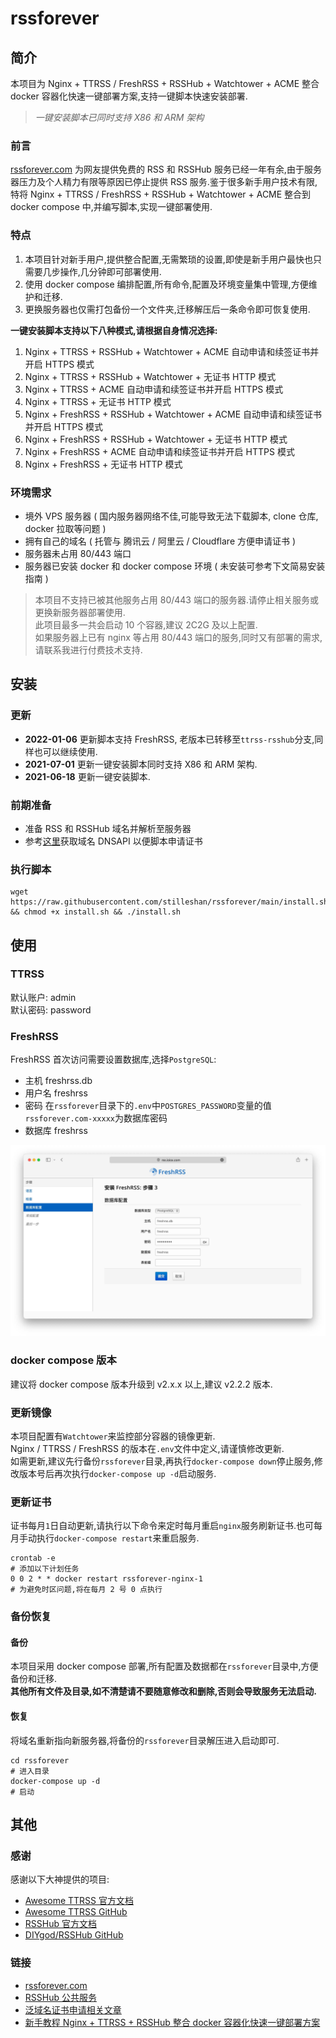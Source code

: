# rssforever
## 简介
本项目为 Nginx + TTRSS / FreshRSS + RSSHub + Watchtower + ACME 整合 docker 容器化快速一键部署方案,支持一键脚本快速安装部署.
> *一键安装脚本已同时支持 X86 和 ARM 架构*

### 前言
[rssforever.com](rssforever.com) 为网友提供免费的 RSS 和 RSSHub 服务已经一年有余,由于服务器压力及个人精力有限等原因已停止提供 RSS 服务.鉴于很多新手用户技术有限,特将 Nginx + TTRSS / FreshRSS + RSSHub + Watchtower + ACME 整合到 docker compose 中,并编写脚本,实现一键部署使用.

### 特点
1. 本项目针对新手用户,提供整合配置,无需繁琐的设置,即使是新手用户最快也只需要几步操作,几分钟即可部署使用.
2. 使用 docker compose 编排配置,所有命令,配置及环境变量集中管理,方便维护和迁移.
3. 更换服务器也仅需打包备份一个文件夹,迁移解压后一条命令即可恢复使用.

**一键安装脚本支持以下八种模式,请根据自身情况选择:**
1. Nginx + TTRSS + RSSHub + Watchtower + ACME 自动申请和续签证书并开启 HTTPS 模式
2. Nginx + TTRSS + RSSHub + Watchtower + 无证书 HTTP 模式
3. Nginx + TTRSS + ACME 自动申请和续签证书并开启 HTTPS 模式
4. Nginx + TTRSS + 无证书 HTTP 模式
5. Nginx + FreshRSS + RSSHub + Watchtower + ACME 自动申请和续签证书并开启 HTTPS 模式
6. Nginx + FreshRSS + RSSHub + Watchtower + 无证书 HTTP 模式
7. Nginx + FreshRSS + ACME 自动申请和续签证书并开启 HTTPS 模式
8. Nginx + FreshRSS + 无证书 HTTP 模式

### 环境需求
- 境外 VPS 服务器 ( 国内服务器网络不佳,可能导致无法下载脚本, clone 仓库, docker 拉取等问题 )
- 拥有自己的域名 ( 托管与 腾讯云 / 阿里云 / Cloudflare 方便申请证书 )
- 服务器未占用 80/443 端口
- 服务器已安装 docker 和 docker compose 环境 ( 未安装可参考下文简易安装指南 )

> 本项目不支持已被其他服务占用 80/443 端口的服务器.请停止相关服务或更换新服务器部署使用.  
> 此项目最多一共会启动 10 个容器,建议 2C2G 及以上配置.  
> 如果服务器上已有 nginx 等占用 80/443 端口的服务,同时又有部署的需求,请联系我进行付费技术支持.


## 安装
### 更新
- **2022-01-06** 更新脚本支持 FreshRSS, 老版本已转移至`ttrss-rsshub`分支,同样也可以继续使用.
- **2021-07-01** 更新一键安装脚本同时支持 X86 和 ARM 架构.
- **2021-06-18** 更新一键安装脚本.

### 前期准备
- 准备 RSS 和 RSSHub 域名并解析至服务器
- 参考[这里](https://ssl.ioiox.com/dnsapi.html)获取域名 DNSAPI 以便脚本申请证书

### 执行脚本
```shell
wget https://raw.githubusercontent.com/stilleshan/rssforever/main/install.sh && chmod +x install.sh && ./install.sh
```

## 使用
### TTRSS
默认账户: admin  
默认密码: password

### FreshRSS
FreshRSS 首次访问需要设置数据库,选择`PostgreSQL`:
- 主机 freshrss.db
- 用户名 freshrss
- 密码 在`rssforever`目录下的`.env`中`POSTGRES_PASSWORD`变量的值`rssforever.com-xxxxx`为数据库密码
- 数据库 freshrss

![snapshot01.jpg](./snapshot01.jpg)

### docker compose 版本
建议将 docker compose 版本升级到 v2.x.x 以上,建议 v2.2.2 版本.

### 更新镜像
本项目配置有`Watchtower`来监控部分容器的镜像更新.  
Nginx / TTRSS / FreshRSS 的版本在`.env`文件中定义,请谨慎修改更新.  
如需更新,建议先行备份`rssforever`目录,再执行`docker-compose down`停止服务,修改版本号后再次执行`docker-compose up -d`启动服务.

### 更新证书
证书每月`1`日自动更新,请执行以下命令来定时每月重启`nginx`服务刷新证书.也可每月手动执行`docker-compose restart`来重启服务.
```shell
crontab -e
# 添加以下计划任务
0 0 2 * * docker restart rssforever-nginx-1
# 为避免时区问题,将在每月 2 号 0 点执行
```

### 备份恢复
#### 备份
本项目采用 docker compose 部署,所有配置及数据都在`rssforever`目录中,方便备份和迁移.  
**其他所有文件及目录,如不清楚请不要随意修改和删除,否则会导致服务无法启动.**
#### 恢复
将域名重新指向新服务器,将备份的`rssforever`目录解压进入启动即可.
```shell
cd rssforever
# 进入目录
docker-compose up -d
# 启动
```

## 其他
### 感谢
感谢以下大神提供的项目:
- [Awesome TTRSS 官方文档](https://ttrss.henry.wang/)
- [Awesome TTRSS GitHub](https://github.com/HenryQW/Awesome-TTRSS)
- [RSSHub 官方文档](https://docs.rsshub.app/)
- [DIYgod/RSSHub GitHub](https://github.com/DIYgod/RSSHub)

### 链接
- [rssforever.com](https://rssforever.com)  
- [RSSHub 公共服务](https://rsshub.rssforever.com)  
- [泛域名证书申请相关文章](https://www.ioiox.com/tag/SSL/)
- [新手教程 Nginx + TTRSS + RSSHub 整合 docker 容器化快速一键部署方案](https://www.ioiox.com/archives/133.html)
